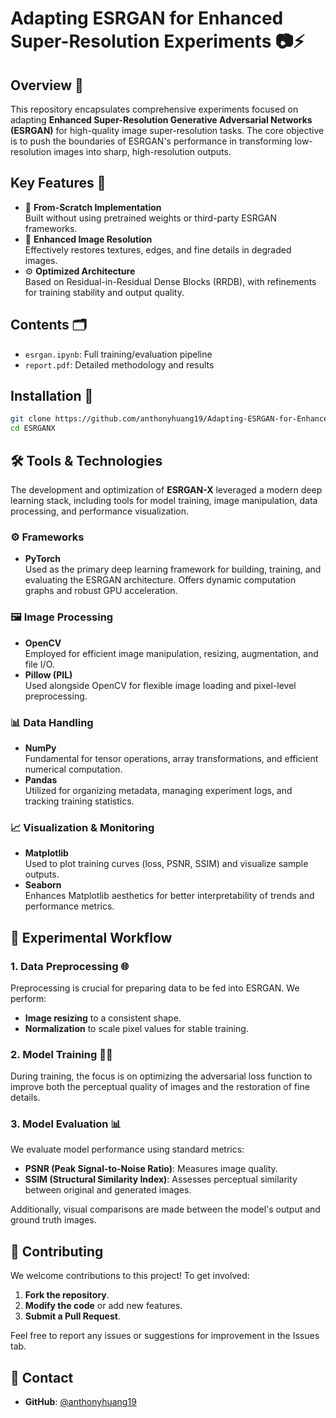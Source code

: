 # Adapting ESRGAN for Enhanced Super-Resolution Experiments 📷⚡

## Overview 📌
This repository encapsulates comprehensive experiments focused on adapting **Enhanced Super-Resolution Generative Adversarial Networks (ESRGAN)** for high-quality image super-resolution tasks. The core objective is to push the boundaries of ESRGAN's performance in transforming low-resolution images into sharp, high-resolution outputs.

## Key Features 🌟
- 🧠 **From-Scratch Implementation**  
  Built without using pretrained weights or third-party ESRGAN frameworks.
- 🎨 **Enhanced Image Resolution**  
  Effectively restores textures, edges, and fine details in degraded images.
- ⚙️ **Optimized Architecture**  
  Based on Residual-in-Residual Dense Blocks (RRDB), with refinements for training stability and output quality.

## Contents 🗂️
- `esrgan.ipynb`: Full training/evaluation pipeline
- `report.pdf`: Detailed methodology and results

## Installation 🚀
```bash
git clone https://github.com/anthonyhuang19/Adapting-ESRGAN-for-Enhanced-Super-Resolution-Experiments.git
cd ESRGANX
```
## 🛠️ Tools & Technologies

The development and optimization of **ESRGAN-X** leveraged a modern deep learning stack, including tools for model training, image manipulation, data processing, and performance visualization.

### ⚙️ Frameworks
- **PyTorch**  
  Used as the primary deep learning framework for building, training, and evaluating the ESRGAN architecture. Offers dynamic computation graphs and robust GPU acceleration.

### 🖼️ Image Processing
- **OpenCV**  
  Employed for efficient image manipulation, resizing, augmentation, and file I/O.
- **Pillow (PIL)**  
  Used alongside OpenCV for flexible image loading and pixel-level preprocessing.

### 📊 Data Handling
- **NumPy**  
  Fundamental for tensor operations, array transformations, and efficient numerical computation.
- **Pandas**  
  Utilized for organizing metadata, managing experiment logs, and tracking training statistics.

### 📈 Visualization & Monitoring
- **Matplotlib**  
  Used to plot training curves (loss, PSNR, SSIM) and visualize sample outputs.
- **Seaborn**  
  Enhances Matplotlib aesthetics for better interpretability of trends and performance metrics.

## 🔬 Experimental Workflow

### 1. Data Preprocessing 🌐
Preprocessing is crucial for preparing data to be fed into ESRGAN. We perform:
- **Image resizing** to a consistent shape.
- **Normalization** to scale pixel values for stable training.

### 2. Model Training 🏋️‍♀️
During training, the focus is on optimizing the adversarial loss function to improve both the perceptual quality of images and the restoration of fine details.

### 3. Model Evaluation 📊
We evaluate model performance using standard metrics:
- **PSNR (Peak Signal-to-Noise Ratio)**: Measures image quality.
- **SSIM (Structural Similarity Index)**: Assesses perceptual similarity between original and generated images.

Additionally, visual comparisons are made between the model's output and ground truth images.

## 🤝 Contributing

We welcome contributions to this project! To get involved:
1. **Fork the repository**.
2. **Modify the code** or add new features.
3. **Submit a Pull Request**.

Feel free to report any issues or suggestions for improvement in the Issues tab.

## 📧 Contact
- **GitHub**: [@anthonyhuang19](https://github.com/anthonyhuang19)

